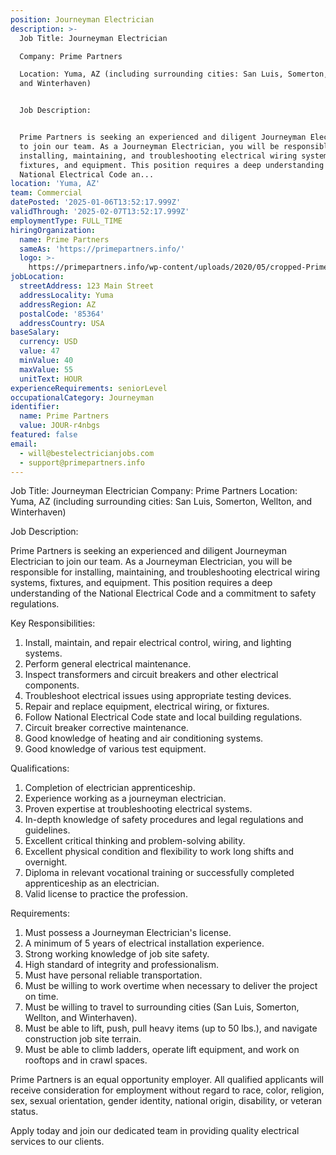```yaml
---
position: Journeyman Electrician
description: >-
  Job Title: Journeyman Electrician

  Company: Prime Partners

  Location: Yuma, AZ (including surrounding cities: San Luis, Somerton, Wellton,
  and Winterhaven)


  Job Description:


  Prime Partners is seeking an experienced and diligent Journeyman Electrician
  to join our team. As a Journeyman Electrician, you will be responsible for
  installing, maintaining, and troubleshooting electrical wiring systems,
  fixtures, and equipment. This position requires a deep understanding of the
  National Electrical Code an...
location: 'Yuma, AZ'
team: Commercial
datePosted: '2025-01-06T13:52:17.999Z'
validThrough: '2025-02-07T13:52:17.999Z'
employmentType: FULL_TIME
hiringOrganization:
  name: Prime Partners
  sameAs: 'https://primepartners.info/'
  logo: >-
    https://primepartners.info/wp-content/uploads/2020/05/cropped-Prime-Partners-Logo-NO-BG-1-1.png
jobLocation:
  streetAddress: 123 Main Street
  addressLocality: Yuma
  addressRegion: AZ
  postalCode: '85364'
  addressCountry: USA
baseSalary:
  currency: USD
  value: 47
  minValue: 40
  maxValue: 55
  unitText: HOUR
experienceRequirements: seniorLevel
occupationalCategory: Journeyman
identifier:
  name: Prime Partners
  value: JOUR-r4nbgs
featured: false
email:
  - will@bestelectricianjobs.com
  - support@primepartners.info
---
```




Job Title: Journeyman Electrician
Company: Prime Partners
Location: Yuma, AZ (including surrounding cities: San Luis, Somerton, Wellton, and Winterhaven)

Job Description:

Prime Partners is seeking an experienced and diligent Journeyman Electrician to join our team. As a Journeyman Electrician, you will be responsible for installing, maintaining, and troubleshooting electrical wiring systems, fixtures, and equipment. This position requires a deep understanding of the National Electrical Code and a commitment to safety regulations.

Key Responsibilities:

1. Install, maintain, and repair electrical control, wiring, and lighting systems.
2. Perform general electrical maintenance.
3. Inspect transformers and circuit breakers and other electrical components.
4. Troubleshoot electrical issues using appropriate testing devices.
5. Repair and replace equipment, electrical wiring, or fixtures.
6. Follow National Electrical Code state and local building regulations.
7. Circuit breaker corrective maintenance.
8. Good knowledge of heating and air conditioning systems.
9. Good knowledge of various test equipment.

Qualifications:

1. Completion of electrician apprenticeship.
2. Experience working as a journeyman electrician.
3. Proven expertise at troubleshooting electrical systems.
4. In-depth knowledge of safety procedures and legal regulations and guidelines.
5. Excellent critical thinking and problem-solving ability.
6. Excellent physical condition and flexibility to work long shifts and overnight.
7. Diploma in relevant vocational training or successfully completed apprenticeship as an electrician.
8. Valid license to practice the profession.

Requirements:

1. Must possess a Journeyman Electrician's license.
2. A minimum of 5 years of electrical installation experience.
3. Strong working knowledge of job site safety.
4. High standard of integrity and professionalism.
5. Must have personal reliable transportation.
6. Must be willing to work overtime when necessary to deliver the project on time.
7. Must be willing to travel to surrounding cities (San Luis, Somerton, Wellton, and Winterhaven).
8. Must be able to lift, push, pull heavy items (up to 50 lbs.), and navigate construction job site terrain.
9. Must be able to climb ladders, operate lift equipment, and work on rooftops and in crawl spaces.

Prime Partners is an equal opportunity employer. All qualified applicants will receive consideration for employment without regard to race, color, religion, sex, sexual orientation, gender identity, national origin, disability, or veteran status.

Apply today and join our dedicated team in providing quality electrical services to our clients.
